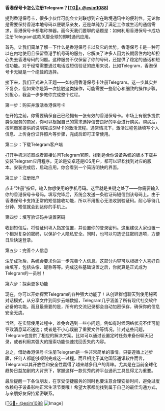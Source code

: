 **香港保号卡怎么注册Telegram？[[TG💪+ @esim1088](https://t.me/s/esim1088)]**

提到香港保号卡，很多小伙伴可能会立刻联想到它在跨境通讯中的便利性。无论你是需要保持香港本地号码以便联系亲友，还是单纯为了满足工作或生活的通信需求，香港保号卡都堪称神器。而今天我们要聊的话题是：如何利用香港保号卡成功注册Telegram这款风靡全球的即时通讯应用。

首先，让我们简单了解一下什么是香港保号卡以及它的优势。香港保号卡是一种可以在内地使用且保留香港手机号码的服务，它解决了许多人因为长期居住内地却担心失去香港号码的问题。这种服务不仅保留了你的号码，还提供了稳定的通话和短信功能。对于经常需要通过电话或短信验证的应用来说，比如Telegram，香港保号卡无疑是一个绝佳的选择。

接下来，我们正式进入正题——如何用香港保号卡注册Telegram。这一步其实并不复杂，但如果你是第一次接触这类操作，可能需要一些耐心和细致的操作步骤。别担心，我会一步步教你完成整个过程。

第一步：购买并激活香港保号卡

在开始之前，你需要确保自己已经拥有一张有效的香港保号卡。市场上有很多提供类似服务的商家，你可以根据自己的需求选择信誉良好的平台进行购买。购买后，按照商家提供的说明完成SIM卡的激活流程。通常情况下，激活过程包括填写个人信息、上传身份证件照片等步骤，完成后即可正常使用。

第二步：下载Telegram客户端

打开手机浏览器或者直接访问Telegram官网，找到适合你设备系统的版本下载并安装Telegram应用程序。无论是安卓还是iOS用户，都可以轻松找到对应的版本。安装完成后，启动应用，你会看到一个简洁明快的界面。

第三步：注册账户

点击“注册”按钮，输入你想使用的手机号码。这里就是关键之处了——你需要输入你的香港保号卡号码。填写完毕后，系统会发送一条验证码短信到该号码上。由于香港保号卡支持正常的短信接收功能，所以不用担心无法收到验证码。耐心等待几分钟，短信就会到达你的手机上。

第四步：填写验证码并设置密码

收到短信后，将验证码填入指定位置，并设置你的登录密码。这里建议大家设置一个相对复杂的密码，以保护个人隐私安全。同时，也可以勾选记住密码选项，方便日后快速登录。

第五步：完善个人信息

注册成功后，系统会要求你进一步完善个人信息。这部分内容可以根据个人喜好自由填写，包括头像、昵称等等。完成这些基础设置之后，你就算是正式成为Telegram的一员啦！

第六步：探索更多功能

现在，你可以开始探索Telegram的各种强大功能了！从创建群组聊天到使用秘密对话模式，从分享文件到同步云端数据，Telegram几乎涵盖了所有现代社交软件必备的功能。而且最重要的是，所有的交流记录都会自动加密保存，确保你的信息安全无虞。

当然，在实际使用过程中，难免会遇到一些小问题。例如有时候网络状况不佳可能导致消息延迟送达；或者是不小心误删了重要文件等情况。针对这些问题，Telegram也提供了相应的解决方案。比如可以通过设置定时任务来备份聊天记录，或者利用其强大的搜索功能快速找回丢失的内容。

总之，借助香港保号卡注册Telegram是一件非常简单的事情。只要遵循上述步骤，任何人都能够顺利完成这一过程。而且相比于其他国际通讯软件而言，Telegram以其开放性和安全性赢得了越来越多用户的青睐。尤其是在当前全球化趋势日益加剧的大背景下，掌握这样一款优秀的跨平台通讯工具显得尤为重要。

最后提醒一下各位朋友，在享受便捷服务的同时也要注意合理安排时间，避免过度依赖电子设备影响正常生活节奏哦！希望大家都能找到属于自己的最佳沟通方式，与亲朋好友保持紧密联系。

[[TG💪+ @esim1088](https://t.me/s/esim1088) ![Image](https://i.postimg.cc/4NQfJmqS/Snipaste-2025-05-13-00-14-12.png)]